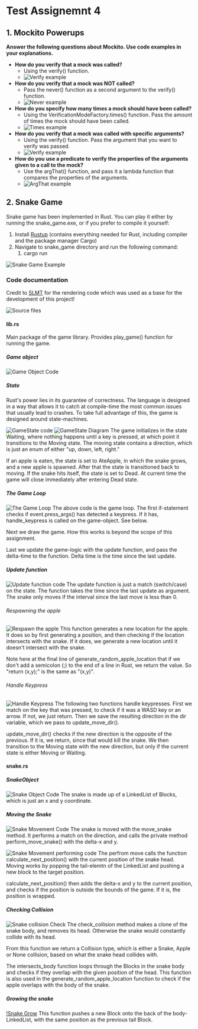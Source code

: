 # Test Assignemnt 4
## 1. Mockito Powerups
**Answer the following questions about Mockito. Use code examples in your explanations.**

* **How do you verify that a mock was called?**
  * Using the verify() function.
  * ![Verify example](images/mockito-verify.png)
* **How do you verify that a mock was NOT called?**
  * Pass the never() function as a second argument to the verify() function.
  * ![Never example](images/mockito-never.png)
* **How do you specify how many times a mock should have been called?**
  * Using the VerificationModeFactory.times() function. Pass the amount of times the mock should have been called.
  * ![Times example](images/mockito-times.png)
* **How do you verify that a mock was called with specific arguments?**
  * Using the verify() function. Pass the argument that you want to verify was passed.
  * ![Verify example](images/mockito-verify.png)
* **How do you use a predicate to verify the properties of the arguments given to a call to the mock?**
  * Use the argThat() function, and pass it a lambda function that compares the properties of the arguments.
  * ![ArgThat example](images/mockito-argthat.png)

## 2. Snake Game
Snake game has been implemented in Rust. You can play it either by running the snake_game.exe, or if you prefer to compile it yourself:
1. Install [Rustup](https://www.rust-lang.org/tools/install) (contains everything needed for Rust, including compiler and the package manager Cargo)
2. Navigate to snake_game directory and run the following command:
   1. cargo run

![Snake Game Example](images/snake.png)

### Code documentation
Credit to [SLMT](https://github.com/SLMT/rust-snake) for the rendering code which was used as a base for the development of this project!

![Source files](images/code/source-files.png)

#### lib.rs
Main package of the game library. Provides play_game() function for running the game. 

##### Game object
![Game Object Code](images/code/game-struct.png)

##### State
Rust's power lies in its guarantee of correctness. The language is designed in a way that allows it to catch at compile-time the most common issues that usually lead to crashes. To take full advantage of this, the game is designed around state-machines. 

![GameState code](images/code/game-states.png)
![GameState Diagram](images/code/state-diagram.png)
The game initializes in the state Waiting, where nothing happens until a key is pressed, at which point it transitions to the Moving state. The moving state contains a direction, which is just an enum of either "up, down, left, right."

If an apple is eaten, the state is set to AteApple, in which the snake grows, and a new apple is spawned. After that the state is transitioned back to moving.
If the snake hits itself, the state is set to Dead. At current time the game will close immediately after entering Dead state.

##### The Game Loop
![The Game Loop](images/code/game-loop.png)
The above code is the game loop. The first if-statement checks if event.press_args() has detected a keypress. If it has, handle_keypress is called on the game-object. See below.

Next we draw the game. How this works is beyond the scope of this assignment. 

Last we update the game-logic with the update function, and pass the delta-time to the function. Delta time is the time since the last update.

##### Update function
![Update function code](images/code/game-update.png)
The update function is just a match (switch/case) on the state. The function takes the time since the last update as argument. The snake only moves if the interval since the last move is less than 0.

###### Respawning the apple
![Respawn the apple](images/code/game-apple.png)
This function generates a new location for the apple. It does so by first generating a position, and then checking if the location intersects with the snake. If it does, we generate a new location until it doesn't intersect with the snake.

Note here at the final line of generate_random_apple_location that if we don't add a semicolon (;) to the end of a line in Rust, we return the value. So "return (x,y);" is the same as "(x,y)".

###### Handle Keypress
![Handle Keypress](images/code/game-keypress.png)
The following two functions handle keypresses. First we match on the key that was pressed, to check if it was a WASD key or an arrow. If not, we just return. Then we save the resulting direction in the dir variable, which we pass to update_move_dir().

update_move_dir() checks if the new direction is the opposite of the previous. If it is, we return, since that would kill the snake. We then transition to the Moving state with the new direction, but only if the current state is either Moving or Waiting. 

#### snake.rs

##### SnakeObject
![Snake Object Code](images/code/snake-struct.png)
The snake is made up of a LinkedList of Blocks, which is just an x and y coordinate. 

##### Moving the Snake
![Snake Movement Code](images/code/snake-move.png)
The snake is moved with the move_snake method. It performs a match on the direction, and calls the private method perform_move_snake() with the delta-x and y.

![Snake Movement performing code](images/code/snake-perform-move.png)
The perfrom move calls the function calculate_next_position() with the current position of the snake head. Moving works by popping the tail-elemtn of the LinkedList and pushing a new block to the target position.

calculate_next_position() then adds the delta-x and y to the current position, and checks if the position is outside the bounds of the game. If it is, the position is wrapped.

##### Checking Collision
![Snake collision Check](images/code/snake-collision.png)
The check_collision method makes a clone of the snake body, and removes its head. Otherwise the snake would constantly collide with its head.

From this function we return a Collision type, which is either a Snake, Apple or None collision, based on what the snake head collides with.

The intersects_body function loops through the Blocks in the snake body and checks if they overlap with the given position of the head. This function is also used in the generate_random_apple_location function to check if the apple overlaps with the body of the snake. 

##### Growing the snake
[!Snake Grow](images/code/snake-grow.png)
This function pushes a new Block onto the back of the body-LinkedList, with the same position as the previous tail Block. 
